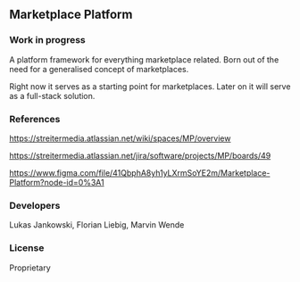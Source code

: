 ## Marketplace Platform

### Work in progress

A platform framework for everything marketplace related.
Born out of the need for a generalised concept of marketplaces.

Right now it serves as a starting point for marketplaces. Later on it will serve as a full-stack solution.


### References
https://streitermedia.atlassian.net/wiki/spaces/MP/overview

https://streitermedia.atlassian.net/jira/software/projects/MP/boards/49

https://www.figma.com/file/41QbphA8yh1yLXrmSoYE2m/Marketplace-Platform?node-id=0%3A1



### Developers
Lukas Jankowski,
Florian Liebig,
Marvin Wende


### License
Proprietary
